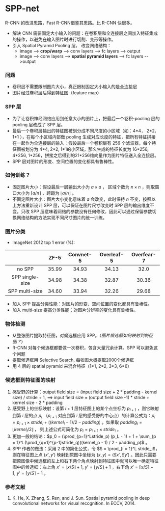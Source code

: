 # SPP-net

R-CNN 的改进思路，Fast R-CNN借鉴其思路。比 R-CNN 快很多。

- 解决 CNN 需要固定大小输入的问题：在卷积层和全连接层之间加入特征集成的操作，以避免在输入图片时进行切割、变形等操作。
- 引入 Spatial Pyramid Pooling 层， 改变网络结构：
  - image --> **crop/warp** --> conv layers --> fc layers --> output
  - image --> conv layers --> **spatial pyramid layers** --> fc layers -->output

### 问题

- 卷积层不需要限制图片大小，真正限制固定大小输入的是全连接层
- 图片经过卷积层后得到特征图（feature map）

### SPP 层

- 为了让卷积神经网络应用到任意大小的图片上，把最后一个卷积-pooling 层的 pooling 层改成了 SPP 层。
- 最后一个卷积层输出的特征图被划分成不同尺度的小区域（如：4\*4， 2\*2，1\*1 ），在每个小区域内部做 pooling 生成对应长度的特征，把所有特征拼接在一起作为全连接层的输入：假设最后一个卷积层有 256 个滤波器，每个特征图被划分为 4\*4, 2\*2, 1\*1的小区域，那么生成的特征长度为 16\*256, 4\*256, 1\*256，拼接之后得到的21\*256维向量作为图片特征送入全连接层。
- SPP 层对图片的形变、空间位置的变化都具有鲁棒性。

### 如何训练？

- 固定图片大小：假设最后一层输出大小为 $a \times a$ ， 区域个数为 $n \times n$ ，则取窗口大小为 $\lceil a/n \rceil$ ，跨距为 $\lfloor a/n \rfloor$ 。
- 不固定图片大小：图片大小变化意味着 $a$ 会改变，此时保持 $n$ 不变，按照以上方法重新设计 SPP 层，可以保证在图片尺寸改变时 SPP 层的输出维度不变。只改 SPP 层意味着网络的参数没有任何修改，因此可以通过保留参数切换网络结构的方法实现不同尺寸图片的统一训练。

### 图片分类

- ImageNet 2012 top 1 error (%): 

|                 | ZF-5  | Convnet-5 | Overleaf-5 | Overfear-7 |
| :-------------: | :---: | :-------: | :--------: | :--------: |
|     no SPP      | 35.99 |   34.93   |   34.13    |    32.0    |
| SPP single-size | 34.98 |   34.38   |   32.87    |   30.36    |
| SPP multi-size  | 34.60 |   33.94   |   32.26    |   29.68    |

- 加入 SPP 提高分类性能：对图片的形变、空间位置的变化都具有鲁棒性。
- 加入 multi-size 提高分类性能：对图片分辨率的变化具有鲁棒性。

### 物体检测

- 从整张图片提取特征图，对候选框应用 SPP。（*图片候选框如何映射到特征图？*）
- R-CNN 对每个候选框都要做一次卷积，包含大量冗余计算。SPP 可以避免这个问题
- 提取候选框用 Selective Search, 每张图大概提取2000个候选框
- 用 4 层的 spatial pyramid 来混合特征（1\*1, 2\*2, 3\*3, 6\*6）

### 候选框到特征图的映射

1. 感受野的计算：output field size  = (input field size + 2 * padding - kernel size) / stride + 1,  ==> input field size = (output field size -1) * stride + kernel size - 2 * padding
2. 感受野上的坐标映射：设第 $i+1$ 层特征图上的某个点坐标为 $p_{i+1}$ ，则它映射到第 $i$ 层的点 $p_i$ （$p_{i+1}$ 对应到第 $i$ 层的感受野的中心点）的计算公式为：$p_i = p_{i+1} \times stride_i + ((kernel_i - 1)/2 - padding)$ 。如果取 $padding_i = \lfloor kernel_i/2 \rfloor$ ， 则上述公式可简化为 $p_i = p_{i+1} \times stride_i$ 。
3. 更加一般的结论：$p_0 = (\prod_{p=1}^Lstride_p) (p_L - 1) + 1 + \sum_{p = 1}^L(\prod_{q=1}^{p-1}stride_q)((kernel_p - 1) / 2 - padding_p)$ 。
4. SPP 作者的做法：采用 2 中的简化公式，令 $S = \prod_{i = 1}^L stride_i$，则在特征图上点 $(x', y')$ 映射到原图中坐标为 $(x, y) = (Sx', Sy')$ 。因此只需要把原图像中候选框的左上和右下两个角点映射到特征图中就可以唯一确定特征图中的候选框：左上角 $x' = \lfloor x/S \rfloor +1, \ y' = \lfloor y/S \rfloor +1$ ，右下角 $x' = \lceil x/S \rceil -1, \ y' = \lceil y/S \rceil -1$ 。




### 参考文献 

1. K. He, X. Zhang, S. Ren, and J. Sun. Spatial pyramid pooling in deep convolutional networks for visual recognition. In ECCV, 2014. 